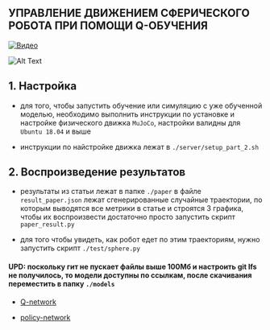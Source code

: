 ## УПРАВЛЕНИЕ ДВИЖЕНИЕМ СФЕРИЧЕСКОГО РОБОТА ПРИ ПОМОЩИ Q-ОБУЧЕНИЯ

[![Видео](https://img.youtube.com/vi/pCcGI_YZO_s/0.jpg)](https://www.youtube.com/watch?v=pCcGI_YZO_s)

![Alt Text](paper/trajectory.gif)

## 1. Настройка
- для того, чтобы запустить обучение или симуляцию с уже обученной моделью, необходимо выполнить инструкции по установке и настройке физического движка ```MuJoCo```,
настройки валидны для ```Ubuntu 18.04``` и выше

- инструкции по найстройке движка лежат в ```./server/setup_part_2.sh```

## 2. Воспроизведение результатов
- результаты из статьи лежат в папке ```./paper```
в файле ```result_paper.json``` лежат сгенерированные случайные траектории, по которым выводятся все метрики в статье
и строятся 3 графика, чтобы их воспроизвести достаточно просто запустить скрипт ```paper_result.py```

- для того чтобы увидеть, как робот едет по этим траекториям, нужно запустить скрипт ```./test/sphere.py```



#### UPD: поскольку гит не пускает файлы выше 100Мб и настроить git lfs не получилось, то модели доступны по ссылкам, после скачивания переместить в папку ``./models``

 - [Q-network](https://disk.yandex.ru/d/v1yUVwlFXtMcYw)

 - [policy-network](https://disk.yandex.ru/d/zYff7QSoP7cdAQ)
